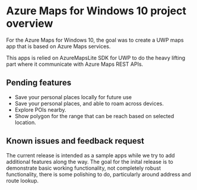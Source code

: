 # Azure Maps for Windows 10 project overview
For the Azure Maps for Windows 10, the goal was to create a UWP maps app that is based on Azure Maps services.

This apps is relied on AzureMapsLite SDK for UWP to do the heavy lifting part where it communicate with Azure Maps REST APIs.


## Pending features
- Save your personal places locally for future use
- Save your personal places, and able to roam across devices.
- Explore POIs nearby.
- Show polygon for the range that can be reach based on selected location.

## Known issues and feedback request

The current release is intended as a sample apps while we try to add additional features along the way. The goal for the inital release is to demonstrate basic working functionality, not completely robust functionality, there is some polishing to do, particularly around address and route lookup.
